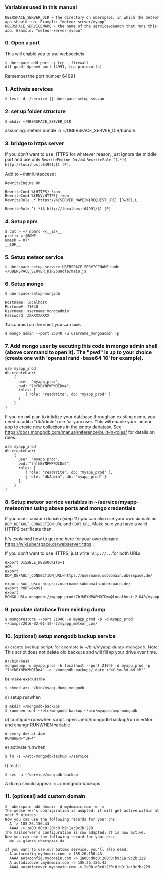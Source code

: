 ### Variables used in this manual

```
UBERSPACE_SERVER_DIR = the directory on uberspace, in which the meteor app should run. Example: "meteor-server/myapp"
UBERSPACE_SERVICENAME = the name of the service/deamon that runs this app. Example: "meteor-server-myapp"
```

### 0. Open a port

This will enable you to use websockets
```
$ uberspace-add-port -p tcp --firewall
All good! Opened port 64991, tcp protocol(s).
```
Remember the port number 64991

### 1. Activate services

```
$ test -d ~/service || uberspace-setup-svscan 
```

### 2. set up folder structure

```
$ mkdir ~/UBERSPACE_SERVER_DIR
```

assuming: meteor bundle in ~/UBERSPACE_SERVER_DIR/bundle

### 3. bridge to https server

If you don't want to use HTTPS for whatever reason, just ignore the middle part and use only `RewriteEngine On` and `RewriteRule ^(.*)$ http://localhost:64991/$1 [P]`.

Add to ~/html/.htaccess :

```
RewriteEngine On

RewriteCond %{HTTPS} !=on
RewriteCond %{ENV:HTTPS} !=on
RewriteRule .* https://%{SERVER_NAME}%{REQUEST_URI} [R=301,L]

RewriteRule ^(.*)$ http://localhost:64991/$1 [P]
```

### 4. Setup npm

```
$ cat > ~/.npmrc <<__EOF__
prefix = $HOME
umask = 077
__EOF__
```

### 5. Setup meteor service

```
$ uberspace-setup-service UBERSPACE_SERVICENAME node ~/UBERSPACE_SERVER_DIR/bundle/main.js 
```

### 6. Setup mongo

```
$ uberspace-setup-mongodb 

Hostname: localhost
Portnum#: 21040
Username: username_mongoadmin
Password: XXXXXXXXXX
```

To connect on the shell, you can use:

```
$ mongo admin --port 21040 -u username_mongoadmin -p
```

### 7. Add mongo user by eecuting this code in mongo admin shell (above command to open it). The "pwd" is up to your choice (create one with 'openssl rand -base64 16' for example).

```
use myapp_prod
db.createUser(
    {
      user: "myapp_prod",
      pwd: "7hfkBYNPWPMOIDm4",
      roles: [
         { role: "readWrite", db: "myapp_prod" }
      ]
    }
)
```

If you do not plan to intialize your database through an existing dump, you need to add a "dbAdmin" role for your user. This will enable your meteor app to create new collections in the empty dabatase. See https://docs.mongodb.com/manual/reference/built-in-roles/ for details on roles.
```
use myapp_prod
db.createUser(
    {
      user: "myapp_prod",
      pwd: "7hfkBYNPWPMOIDm4",
      roles: [
         { role: "readWrite", db: "myapp_prod" },
         { role: "dbAdmin", db: "myapp_prod" }
      ]
    }
)
```


### 8. Setup meteor service variables in ~/service/myapp-meteor/run using above ports and mongo credentials
If you use a custom domain (step 11) you can also use your own domain as `DDP_DEFAULT_CONNECTION_URL` and `ROOT_URL`. Make sure you have a valid HTTPS certificate then. 

It's explained how to get one here for your own domain: https://wiki.uberspace.de/webserver:https .

If you don't want to use HTTPS, just write `http://...`for both URLs. 

```
export DISABLE_WEBSOCKETS=1
#OR
export DDP_DEFAULT_CONNECTION_URL=https://username.subdomain.uberspace.de/

export ROOT_URL='https://username.subdomain.uberspace.de/'
export PORT=64991
export MONGO_URL='mongodb://myapp_prod:7hfkBYNPWPMOIDm4@localhost:21040/myapp_prod'
```

### 9. populate database from existing dump

```
$ mongorestore --port 21040 -u myapp_prod -p -d myapp_prod  ~/dumps/2016-02-01-19-42/myapp_meteor_com/
```

### 10. (optional) setup mongodb backup service

a) create backup script, for example in ~/bin/myapp-dump-mongodb. Note: This script does not delete old backups and will fill up your drive over time.

```
#!/bin/bash
mongodump -u myapp_prod -h localhost --port 21040 -d myapp_prod -p "7hfkBYNPWPMOIDm4" -o ~/mongodb-backups/`date +"%Y-%m-%d-%H-%M"`
```

b) make executable

```
$ chmod a+x ~/bin/myapp-dump-mongodb
```

c) setup runwhen

```
$ mkdir ~/mongodb-backups
$ runwhen-conf ~/etc/mongodb-backup ~/bin/myapp-dump-mongodb
```

d) configure runswhen script. open ~/etc/mongodb-backup/run in editor and change RUNWHEN variable

```
# every day at 4am
RUNWHEN=",H=4"
```

e) activate runwhen

```
$ ln -s ~/etc/mongodb-backup ~/service
```

f) test it

```
$ svc -a ~/service/mongodb-backup
```

A dump should appear in ~/mongodb-backups

### 11. (optional) add custom domain

```
$  uberspace-add-domain -d mydomain.com -w -m
The webserver's configuration is adapted; it will get active within at most 5 minutes.
Now you can use the following records for your dns:
  A -> 185.26.156.43
  AAAA -> 2a00:d0c0:200:0:b9:1a:9c2b:229
The mailserver's configuration is now adapted; it is now active.
Now you can use the following record for your dns:
  MX -> gienah.uberspace.de

If you want to use our automx service, you'll also need:
  A autoconfig.mydomain.com -> 185.26.156.43
  AAAA autoconfig.mydomain.com -> 2a00:d0c0:200:0:b9:1a:9c2b:229
  A autodiscover.mydomain.com -> 185.26.156.43
  AAAA autodiscover.mydomain.com -> 2a00:d0c0:200:0:b9:1a:9c2b:229
```
